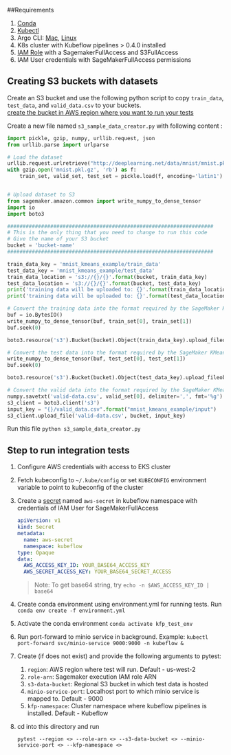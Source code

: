 ##Requirements
1. [Conda](https://docs.conda.io/en/latest/miniconda.html)
1. [Kubectl](https://kubernetes.io/docs/tasks/tools/install-kubectl/)
1. Argo CLI: [Mac](https://github.com/argoproj/homebrew-tap), [Linux](https://eksworkshop.com/advanced/410_batch/install/)
1. K8s cluster with Kubeflow pipelines > 0.4.0 installed
1. [IAM Role](https://docs.aws.amazon.com/sagemaker/latest/dg/sagemaker-roles.html) with a SagemakerFullAccess and S3FullAccess
1. IAM User credentials with SageMakerFullAccess permissions

## Creating S3 buckets with datasets
Create an S3 bucket and use the following python script to copy `train_data`, `test_data`, and `valid_data.csv` to your buckets.  
[create the bucket in AWS region where you want to run your tests](https://docs.aws.amazon.com/AmazonS3/latest/gsg/CreatingABucket.html)

Create a new file named `s3_sample_data_creator.py` with following content :
```python
import pickle, gzip, numpy, urllib.request, json
from urllib.parse import urlparse

# Load the dataset
urllib.request.urlretrieve("http://deeplearning.net/data/mnist/mnist.pkl.gz", "mnist.pkl.gz")
with gzip.open('mnist.pkl.gz', 'rb') as f:
    train_set, valid_set, test_set = pickle.load(f, encoding='latin1')


# Upload dataset to S3
from sagemaker.amazon.common import write_numpy_to_dense_tensor
import io
import boto3

###################################################################
# This is the only thing that you need to change to run this code 
# Give the name of your S3 bucket 
bucket = 'bucket-name' 
###################################################################

train_data_key = 'mnist_kmeans_example/train_data'
test_data_key = 'mnist_kmeans_example/test_data'
train_data_location = 's3://{}/{}'.format(bucket, train_data_key)
test_data_location = 's3://{}/{}'.format(bucket, test_data_key)
print('training data will be uploaded to: {}'.format(train_data_location))
print('training data will be uploaded to: {}'.format(test_data_location))

# Convert the training data into the format required by the SageMaker KMeans algorithm
buf = io.BytesIO()
write_numpy_to_dense_tensor(buf, train_set[0], train_set[1])
buf.seek(0)

boto3.resource('s3').Bucket(bucket).Object(train_data_key).upload_fileobj(buf)

# Convert the test data into the format required by the SageMaker KMeans algorithm
write_numpy_to_dense_tensor(buf, test_set[0], test_set[1])
buf.seek(0)

boto3.resource('s3').Bucket(bucket).Object(test_data_key).upload_fileobj(buf)

# Convert the valid data into the format required by the SageMaker KMeans algorithm
numpy.savetxt('valid-data.csv', valid_set[0], delimiter=',', fmt='%g')
s3_client = boto3.client('s3')
input_key = "{}/valid_data.csv".format("mnist_kmeans_example/input")
s3_client.upload_file('valid-data.csv', bucket, input_key)
```

Run this file `python s3_sample_data_creator.py`

## Step to run integration tests
1. Configure AWS credentials with access to EKS cluster
1. Fetch kubeconfig to `~/.kube/config` or set `KUBECONFIG` environment variable to point to kubeconfig of the cluster
1. Create a [secret](https://kubernetes.io/docs/tasks/inject-data-application/distribute-credentials-secure/) named `aws-secret` in kubeflow namespace with credentials of IAM User for SageMakerFullAccess
    ```yaml
    apiVersion: v1
    kind: Secret
    metadata:
      name: aws-secret
      namespace: kubeflow
    type: Opaque
    data:
      AWS_ACCESS_KEY_ID: YOUR_BASE64_ACCESS_KEY
      AWS_SECRET_ACCESS_KEY: YOUR_BASE64_SECRET_ACCESS
    ```
    
    > Note: To get base64 string, try `echo -n $AWS_ACCESS_KEY_ID | base64`
1. Create conda environment using environment.yml for running tests. Run `conda env create -f environment.yml`
1. Activate the conda environment `conda activate kfp_test_env`
1. Run port-forward to minio service in background. Example: `kubectl port-forward svc/minio-service 9000:9000 -n kubeflow &`
1. Create (if does not exist) and provide the following arguments to pytest:
    1. `region`: AWS region where test will run. Default - us-west-2
    1. `role-arn`: Sagemaker execution IAM role ARN
    1. `s3-data-bucket`: Regional S3 bucket in which test data is hosted
    1. `minio-service-port`: Localhost port to which minio service is mapped to. Default - 9000
    1. `kfp-namespace`: Cluster namespace where kubeflow pipelines is installed. Default - Kubeflow
1.  cd into this directory and run 
    ```
    pytest --region <> --role-arn <> --s3-data-bucket <> --minio-service-port <> --kfp-namespace <>
    ```
